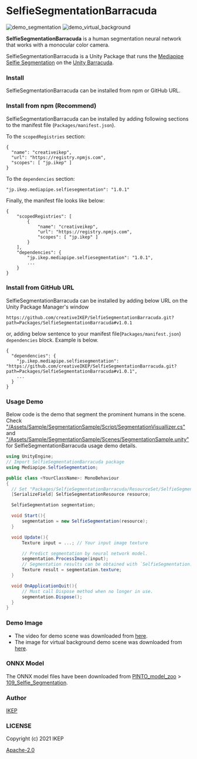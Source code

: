 # SelfieSegmentationBarracuda
![demo_segmentation](https://user-images.githubusercontent.com/34697515/135959250-ae16c070-54ea-42d6-af2c-b6fd7d773f41.gif)
![demo_virtual_background](https://user-images.githubusercontent.com/34697515/135959287-74ed1d38-6b24-4c3e-9424-d196ce5b76ef.gif)

**SelfieSegmentationBarracuda** is a human segmentation neural network that works with a monocular color camera.

SelfieSegmentationBarracuda is a Unity Package that runs the [Mediapipe Selfie Segmentation](https://google.github.io/mediapipe/solutions/selfie_segmentation) on the [Unity Barracuda](https://docs.unity3d.com/Packages/com.unity.barracuda@latest).

### Install
SelfieSegmentationBarracuda can be installed from npm or GitHub URL.

### Install from npm (Recommend)
SelfieSegmentationBarracuda can be installed by adding following sections to the manifest file (`Packages/manifest.json`).

To the `scopedRegistries` section:
```
{
  "name": "creativeikep",
  "url": "https://registry.npmjs.com",
  "scopes": [ "jp.ikep" ]
}
```
To the `dependencies` section:
```
"jp.ikep.mediapipe.selfiesegmentation": "1.0.1"
```
Finally, the manifest file looks like below:
```
{
    "scopedRegistries": [
        {
            "name": "creativeikep",
            "url": "https://registry.npmjs.com",
            "scopes": [ "jp.ikep" ]
        }
    ],
    "dependencies": {
        "jp.ikep.mediapipe.selfiesegmentation": "1.0.1",
        ...
    }
}
```

### Install from GitHub URL
SelfieSegmentationBarracuda can be installed by adding below URL on the Unity Package Manager's window
```
https://github.com/creativeIKEP/SelfieSegmentationBarracuda.git?path=Packages/SelfieSegmentationBarracuda#v1.0.1
```
or, adding below sentence to your manifest file(`Packages/manifest.json`) `dependencies` block. Example is below.
```
{
  "dependencies": {
    "jp.ikep.mediapipe.selfiesegmentation": "https://github.com/creativeIKEP/SelfieSegmentationBarracuda.git?path=Packages/SelfieSegmentationBarracuda#v1.0.1",
    ...
  }
}

```

### Usage Demo
Below code is the demo that segment the prominent humans in the scene.
Check ["/Assets/Sample/SegmentationSample/Script/SegmentationVisuallizer.cs"](https://github.com/creativeIKEP/SelfieSegmentationBarracuda/blob/main/Assets/Sample/SegmentationSample/Script/SegmentationVisuallizer.cs) and ["/Assets/Sample/SegmentationSample/Scenes/SegmentationSample.unity"](https://github.com/creativeIKEP/SelfieSegmentationBarracuda/blob/main/Assets/Sample/SegmentationSample/Scenes/SegmentationSample.unity) for SelfieSegmentationBarracuda usage demo details.

```cs
using UnityEngine;
// Import SelfieSegmentationBarracuda package
using Mediapipe.SelfieSegmentation;

public class <YourClassName>: MonoBehaviour
{
  // Set "Packages/SelfieSegmentationBarracuda/ResourceSet/SelfieSegmentationResource.asset" on the Unity Editor.
  [SerializeField] SelfieSegmentationResource resource;

  SelfieSegmentation segmentation;

  void Start(){
      segmentation = new SelfieSegmentation(resource);
  }

  void Update(){
      Texture input = ...; // Your input image texture

      // Predict segmentation by neural network model.
      segmentation.ProcessImage(input);
      // Segmentation results can be obtained with `SelfieSegmentation.texture`.
      Texture result = segmentation.texture;
  }

  void OnApplicationQuit(){
      // Must call Dispose method when no longer in use.
      segmentation.Dispose();
  }
}
```

### Demo Image
- The video for demo scene was downloaded from [here](https://www.pexels.com/ja-jp/photo/7261928/).
- The image for virtual background demo scene was downloaded from [here](https://pixabay.com/images/id-5637906/).

### ONNX Model
The ONNX model files have been downloaded from [PINTO_model_zoo](https://github.com/PINTO0309/PINTO_model_zoo) > [109_Selfie_Segmentation](https://github.com/PINTO0309/PINTO_model_zoo/tree/main/109_Selfie_Segmentation).

### Author
[IKEP](https://ikep.jp)

### LICENSE
Copyright (c) 2021 IKEP

[Apache-2.0](/LICENSE.md)
